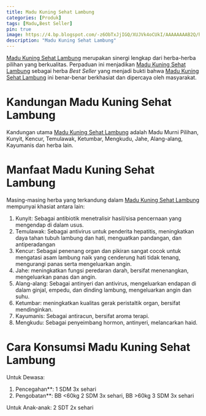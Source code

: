 ```yaml
---
title: Madu Kuning Sehat Lambung
categories: [Produk]
tags: [Madu,Best Seller]
pin: true
image: https://4.bp.blogspot.com/-z6ObTxJjIGQ/XUJVk4oCUkI/AAAAAAAAB2Q/h3XJjNpa9rwlETPNvLFQoamusfvWzsnpACKgBGAs/s1600/produk-madu-kuning-sehat-lambung.png
description: "Madu Kuning Sehat Lambung"
---
```


<div class="paraph"><a href="/posts/madu-kuning-sehat-lambung-wk6" title="Madu Kuning Sehat Lambung">Madu Kuning Sehat Lambung</a> merupakan sinergi lengkap dari herba-herba pilihan yang berkualitas. Perpaduan ini menjadikan <a href="/posts/madu-kuning-sehat-lambung-wk6" title="Madu Kuning Sehat Lambung">Madu Kuning Sehat Lambung</a> sebagai herba <i>Best Seller</i> yang menjadi bukti bahwa <a href="/posts/madu-kuning-sehat-lambung-wk6" title="Madu Kuning Sehat Lambung">Madu Kuning Sehat Lambung</a> ini benar-benar berkhasiat dan dipercaya oleh masyarakat.</div>

<h1>Kandungan Madu Kuning Sehat Lambung</h1>

<div class="paraph">Kandungan utama <a href="/posts/madu-kuning-sehat-lambung-wk6" title="Madu Kuning Sehat Lambung">Madu Kuning Sehat Lambung</a> adalah Madu Murni Pilihan, Kunyit, Kencur, Temulawak, Ketumbar, Mengkudu, Jahe, Alang-alang, Kayumanis dan herba lain.</div>

<h1>Manfaat Madu Kuning Sehat Lambung</h1>

<div class="paraph">Masing-masing herba yang terkandung dalam <a href="/posts/madu-kuning-sehat-lambung-wk6" title="Madu Kuning Sehat Lambung">Madu Kuning Sehat Lambung</a> mempunyai khasiat antara lain:</div>

<ol>
<li>Kunyit: Sebagai antibiotik menetralisir hasil/sisa pencernaan yang mengendap di dalam usus.</li>
<li>Temulawak: Sebagai antivirus untuk penderita hepatitis, meningkatkan daya tahan tubuh lambung dan hati, menguatkan pandangan, dan antiperadangan</li>
<li>Kencur: Sebagai penenang organ dan pikiran sangat cocok untuk mengatasi asam lambung naik yang cenderung hati tidak tenang, mengurangi panas serta mengeluarkan angin.</li>
<li>Jahe: meningkatkan fungsi peredaran darah, bersifat menenangkan, mengeluarkan panas dan angin.</li>
<li>Alang-alang: Sebagai antinyeri dan antivirus, mengeluarkan endapan di dalam ginjal, empedu, dan dinding lambung, mengeluarkan angin dan suhu.</li>
<li>Ketumbar: meningkatkan kualitas gerak peristaltik organ, bersifat mendinginkan.</li>
<li>Kayumanis: Sebagai antiracun, bersifat aroma terapi.</li>
<li>Mengkudu: Sebagai penyeimbang hormon, antinyeri, melancarkan haid.</li>
</ol>

<h1>Cara Konsumsi Madu Kuning Sehat Lambung</h1>

<div class="paraph">Untuk Dewasa:</div>

<ol>
    <li>Pencegahan**: 1 SDM 3x sehari</li>
    <li>Pengobatan**: BB &lt60kg 2 SDM 3x sehari, BB &gt60kg 3 SDM 3x sehari</li>
</ol>

<div class="paraph">Untuk Anak-anak: 2 SDT 2x sehari</div>